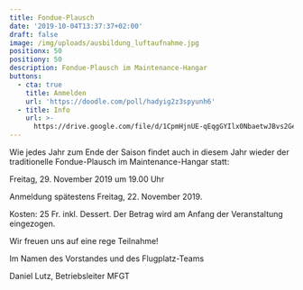```yaml
---
title: Fondue-Plausch
date: '2019-10-04T13:37:37+02:00'
draft: false
image: /img/uploads/ausbildung_luftaufnahme.jpg
positionx: 50
positiony: 50
description: Fondue-Plausch im Maintenance-Hangar
buttons:
  - cta: true
    title: Anmelden
    url: 'https://doodle.com/poll/hadyig2z3spyunh6'
  - title: Info
    url: >-
      https://drive.google.com/file/d/1CpmHjnUE-qEqgGYIlx0NbaetwJBvs2Ge/view?usp=sharing
---
```

Wie jedes Jahr zum Ende der Saison findet auch in diesem Jahr wieder der traditionelle
Fondue-Plausch im Maintenance-Hangar statt:

Freitag, 29. November 2019 um 19.00 Uhr

Anmeldung spätestens Freitag, 22. November 2019.

Kosten: 25 Fr. inkl. Dessert. 
Der Betrag wird am Anfang der Veranstaltung eingezogen.

Wir freuen uns auf eine rege Teilnahme!

Im Namen des Vorstandes und des Flugplatz-Teams

Daniel Lutz, Betriebsleiter MFGT
